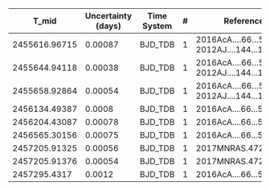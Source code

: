 |T_mid        |Uncertainty (days)|Time System|#  |Reference           |
|-------------|------------------|-----------|---|--------------------|
|2455616.96715|0.00087           |BJD_TDB    |1  |2016AcA….66…55M; 2012AJ....144...19B|
|2455644.94118|0.00038           |BJD_TDB    |1  |2016AcA….66…55M; 2012AJ....144...19B|
|2455658.92864|0.00054           |BJD_TDB    |1  |2016AcA….66…55M; 2012AJ....144...19B|
|2456134.49387|0.0008            |BJD_TDB    |1  |2016AcA....66...55M |
|2456204.43087|0.00078           |BJD_TDB    |1  |2016AcA....66...55M |
|2456565.30156|0.00075           |BJD_TDB    |1  |2016AcA....66...55M |
|2457205.91325|0.00056           |BJD_TDB    |1  |2017MNRAS.472.3871T |
|2457205.91376|0.00054           |BJD_TDB    |1  |2017MNRAS.472.3871T |
|2457295.4317 |0.0012            |BJD_TDB    |1  |2016AcA....66...55M |
